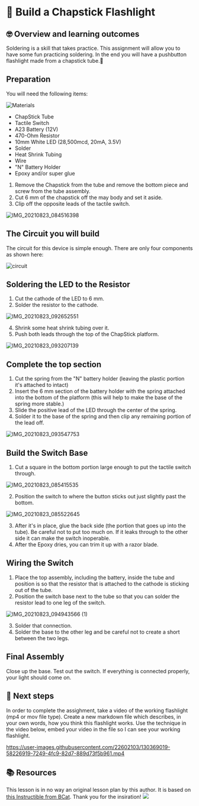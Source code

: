 # :robot: Build a Chapstick Flashlight

## 🤓 Overview and learning outcomes 

Soldering is a skill that takes practice.  This assignment will allow you to have some fun practicing soldering.  In the end you will have a pushbutton flashlight made from a chapstick tube.🚀

## Preparation

You will need the following items:

![Materials](https://user-images.githubusercontent.com/22602103/130540649-dbe12b80-5fdc-4a5d-bca1-182d53fb049a.jpg)

- ChapStick Tube
- Tactile Switch
- A23 Battery (12V)
- 470-Ohm Resistor
- 10mm White LED (28,500mcd, 20mA, 3.5V)
- Solder
- Heat Shrink Tubing
- Wire
- "N" Battery Holder
- Epoxy and/or super glue

1. Remove the Chapstick from the tube and remove the bottom piece and screw from the tube assembly.
2. Cut 6 mm of the chapstick off the may body and set it aside.
3. Clip off the opposite leads of the tactile switch.

![IMG_20210823_084516398](https://user-images.githubusercontent.com/22602103/130540756-c8ca826b-465a-4f9e-bef3-7b4e78037f4d.jpg)

## The Circuit you will build

The circuit for this device is simple enough.  There are only four components as shown here:

![circuit](https://user-images.githubusercontent.com/22602103/130541280-094fb31c-b9ee-45ea-b741-538efadd5f26.JPG)

## Soldering the LED to the Resistor
1. Cut the cathode of the LED to 6 mm.
2. Solder the resistor to the cathode.

![IMG_20210823_092652551](https://user-images.githubusercontent.com/22602103/130541410-919a10d9-6ca7-4bc9-acb2-33cf17f20ae7.jpg)

4. Shrink some heat shrink tubing over it.
5. Push both leads through the top of the ChapStick platform.

![IMG_20210823_093207139](https://user-images.githubusercontent.com/22602103/130541498-58268456-9dc9-4478-a656-42a7e8bc7c29.jpg)

## Complete the top section
1. Cut the spring from the "N" battery holder (leaving the plastic portion it's attached to intact)
2. Insert the 6 mm section of the battery holder with the spring attached into the bottom of the platform (this will help to make the base of the spring more stable.) 
3. Slide the positive lead of the LED through the center of the spring. 
4. Solder it to the base of the spring and then clip any remaining portion of the lead off.

![IMG_20210823_093547753](https://user-images.githubusercontent.com/22602103/130541637-8bd6dfee-6487-40e4-b8f3-e25b9c3c6dd6.jpg)

## Build the Switch Base
1. Cut a square in the bottom portion large enough to put the tactile switch through. 

![IMG_20210823_085415535](https://user-images.githubusercontent.com/22602103/130541855-904a0f4d-0485-4a83-9acb-34f2ddfd4032.jpg)

2. Position the switch to where the button sticks out just slightly past the bottom. 

![IMG_20210823_085522645](https://user-images.githubusercontent.com/22602103/130541939-e8e6b77b-1d09-48c8-b570-d55a74f91e94.jpg)

3. After it's in place, glue the back side (the portion that goes up into the tube).  Be careful not to put too much on.  If it leaks through to the other side it can make the switch inoperable.
4. After the Epoxy dries, you can trim it up with a razor blade.

## Wiring the Switch
1. Place the top assembly, including the battery, inside the tube and position is so that the resistor that is attached to the cathode is sticking out of the tube.
2. Position the switch base next to the tube so that you can solder the resistor lead to one leg of the switch.

![IMG_20210823_094943566 (1)](https://user-images.githubusercontent.com/22602103/130542450-8c486425-baff-4c2e-8f66-e3f6b9a797ed.jpg)

3. Solder that connection.
4. Solder the base to the other leg and be careful not to create a short between the two legs.

## Final Assembly

Close up the base.  Test out the switch.  If everything is connected properly, your light should come on. 

## 📝 Next steps
In order to complete the assighment, take a video of the working flashlight (mp4 or mov file type).  Create a new markdown file which describes, in your own words, how you think this flashlight works.  Use the technique in the video below, embed your video in the file so I can see your working flashlight.


https://user-images.githubusercontent.com/22602103/130369019-58226919-7249-4fc9-82d7-889d73f5b961.mp4


## 📚  Resources 
This lesson is in no way an original lesson plan by this author.  It is based on [this Instructible from BCat](https://www.instructables.com/ChapStick-LED-Flashlight/).  Thank you for the insiration!
![](https://mirrors.creativecommons.org/presskit/buttons/80x15/png/by-nc-sa.png)
